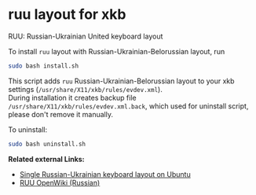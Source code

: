 # ruu layout for xkb

RUU: Russian-Ukrainian United keyboard layout

To install `ruu` layout with Russian-Ukrainian-Belorussian layout, run

```bash
sudo bash install.sh
```

This script adds `ruu` Russian-Ukrainian-Belorussian 
layout to your xkb settings (`/usr/share/X11/xkb/rules/evdev.xml`).  
During installation it creates backup file `/usr/share/X11/xkb/rules/evdev.xml.back`, 
which used for uninstall script, please don't remove it manually.

To uninstall:
```bash
sudo bash uninstall.sh
```

**Related external Links:**

- [Single Russian-Ukrainian keyboard layout on Ubuntu](https://pshchelo.github.io/ubuntu-ruu-kbd.html)
- [RUU OpenWiki (Russian)](http://wiki.opennet.ru/RUU)
